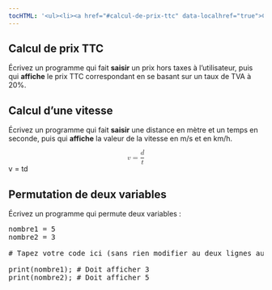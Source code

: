 ```yaml
---
tocHTML: '<ul><li><a href="#calcul-de-prix-ttc" data-localhref="true">Calcul de prix TTC</a></li><li><a href="#calcul-dune-vitesse" data-localhref="true">Calcul d’une vitesse</a></li><li><a href="#permutation-de-deux-variables" data-localhref="true">Permutation de deux variables</a></li></ul>'
---
```






<h2 id="calcul-de-prix-ttc" class="anchored">Calcul de prix TTC</h2>
<p>Écrivez un programme qui fait <strong>saisir</strong> un prix hors taxes à l’utilisateur, puis qui <strong>affiche</strong> le prix TTC correspondant en se basant sur un taux de TVA à 20%.</p>
<h2 id="calcul-dune-vitesse" class="anchored">Calcul d’une vitesse</h2>
<p>Écrivez un programme qui fait <strong>saisir</strong> une distance en mètre et un temps en seconde, puis qui <strong>affiche</strong> la valeur de la vitesse en m/s et en km/h.</p>
<p><span class="katex-display"><span class="katex"><span class="katex-mathml"><math xmlns="http://www.w3.org/1998/Math/MathML" display="block"><semantics><mrow><mi>v</mi><mo>=</mo><mfrac><mi>d</mi><mi>t</mi></mfrac></mrow><annotation encoding="application/x-tex">v=\frac{d}{t}</annotation></semantics></math></span><span class="katex-html" aria-hidden="true"><span class="base"><span class="strut" style="height:0.4306em;"></span><span class="mord mathnormal" style="margin-right:0.03588em;">v</span><span class="mspace" style="margin-right:0.2778em;"></span><span class="mrel">=</span><span class="mspace" style="margin-right:0.2778em;"></span></span><span class="base"><span class="strut" style="height:2.0574em;vertical-align:-0.686em;"></span><span class="mord"><span class="mopen nulldelimiter"></span><span class="mfrac"><span class="vlist-t vlist-t2"><span class="vlist-r"><span class="vlist" style="height:1.3714em;"><span style="top:-2.314em;"><span class="pstrut" style="height:3em;"></span><span class="mord"><span class="mord mathnormal">t</span></span></span><span style="top:-3.23em;"><span class="pstrut" style="height:3em;"></span><span class="frac-line" style="border-bottom-width:0.04em;"></span></span><span style="top:-3.677em;"><span class="pstrut" style="height:3em;"></span><span class="mord"><span class="mord mathnormal">d</span></span></span></span><span class="vlist-s">​</span></span><span class="vlist-r"><span class="vlist" style="height:0.686em;"><span></span></span></span></span></span><span class="mclose nulldelimiter"></span></span></span></span></span></span>
</p>
<h2 id="permutation-de-deux-variables" class="anchored">Permutation de deux variables</h2>
<p>Écrivez un programme qui permute deux variables :</p>
<div class="highlight"><pre><span></span><span class="n">nombre1</span> <span class="o">=</span> <span class="mi">5</span>
<span class="n">nombre2</span> <span class="o">=</span> <span class="mi">3</span>
<span></span>
<span class="c1"># Tapez votre code ici (sans rien modifier au deux lignes au dessus et en dessous.)</span>
<span></span>
<span class="nb">print</span><span class="p">(</span><span class="n">nombre1</span><span class="p">);</span> <span class="c1"># Doit afficher 3</span>
<span class="nb">print</span><span class="p">(</span><span class="n">nombre2</span><span class="p">);</span> <span class="c1"># Doit afficher 5</span>
</pre></div>

